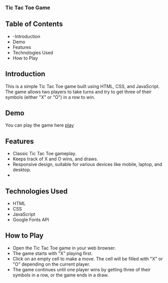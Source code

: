 ### Tic Tac Toe Game

## Table of Contents
- -Introduction
- Demo
- Features
- Technologies Used
- How to Play

## Introduction
This is a simple Tic Tac Toe game built using HTML, CSS, and JavaScript. The game allows two players to take turns and try to get three of their symbols (either "X" or "O") in a row to win.

## Demo
You can play the game here [play](https://tic-tac-toe-game-adv.netlify.app/)

## Features
- Classic Tic Tac Toe gameplay.
- Keeps track of X and O wins, and draws.
- Responsive design, suitable for various devices like mobile, laptop, and desktop.
- 
## Technologies Used
- HTML
- CSS
- JavaScript
- Google Fonts API
  
## How to Play
- Open the Tic Tac Toe game in your web browser.
- The game starts with "X" playing first.
- Click on an empty cell to make a move. The cell will be filled with "X" or "O" depending on the current player.
- The game continues until one player wins by getting three of their symbols in a row, or the game ends in a draw.
